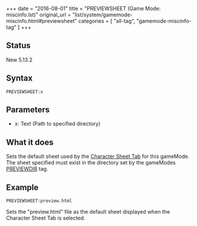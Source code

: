 +++
date = "2016-08-01"
title = "PREVIEWSHEET (Game Mode: miscinfo.lst)"
original_url = "list/system/gamemode-miscinfo.html#previewsheet"
categories = [ "all-tag", "gamemode-miscinfo-tag" ]
+++

## Status

New 5.13.2

## Syntax

`PREVIEWSHEET:x`

## Parameters

-   x: Text (Path to specified directory)



What it does
------------

Sets the default sheet used by the [Character Sheet
Tab](/tab/character-sheet.html) for this gameMode. The sheet specified
must exist in the directory set by the gameModes
[PREVIEWDIR](/list/system/gamemode-miscinfo/previewdir.html) tag.

Example
-------

`PREVIEWSHEET:preview.html`

Sets the "preview.html" file as the default sheet displayed when the
Character Sheet Tab is selected.

